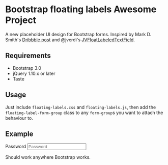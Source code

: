 Bootstrap floating labels Awesome Project
=========================

A new placeholder UI design for Bootstrap forms.
Inspired by Mark D. Smith's
[Dribbble post](http://dribbble.com/shots/1254439--GIF-Mobile-Form-Interaction?list=users)
and @jverdi's [JVFloatLabeledTextField](https://github.com/jverdi/JVFloatLabeledTextField).

Requirements
------------
* Bootstrap 3.0
* jQuery 1.10.x or later
* Taste

Usage
-----
Just include `floating-labels.css` and `floating-labels.js`, then add the
`floating-label-form-group` class to any `form-group`s you want to attach
the behaviour to.

Example
-----
<div class="form-group floating-label-form-group">
  <label for="exampleInputPassword1">Password</label>
  <input type="password" class="form-control " id="exampleInputPassword1" placeholder="Password">
</div>

Should work anywhere Bootstrap works.
